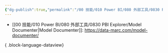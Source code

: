 ```yaml
---
{"dg-publish":true,"permalink":"/00 技能/010 Power BI/080 外部工具/0830 PBI Explorer/Model Documenter/","tags":["外部工具","dmv"]}
---
```


- [[00 技能/010 Power BI/080 外部工具/0830 PBI Explorer/Model Documenter\|Model Documenter]]: https://data-marc.com/model-documenter/

{ .block-language-dataview}

